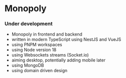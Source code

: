 # Monopoly

### Under development

- Monopoly in frontend and backend
- written in modern TypeScript using NestJS and VueJS
- using PNPM workspaces
- using Node version 18
- using Websockets streams (Socket.io)
- aiming desktop, potentially adding mobile later
- using MongoDB
- using domain driven design
